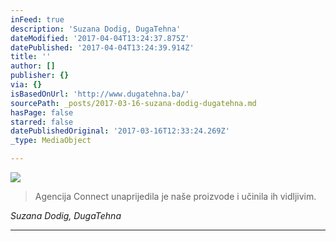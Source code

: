 ```yaml
---
inFeed: true
description: 'Suzana Dodig, DugaTehna'
dateModified: '2017-04-04T13:24:37.875Z'
datePublished: '2017-04-04T13:24:39.914Z'
title: ''
author: []
publisher: {}
via: {}
isBasedOnUrl: 'http://www.dugatehna.ba/'
sourcePath: _posts/2017-03-16-suzana-dodig-dugatehna.md
hasPage: false
starred: false
datePublishedOriginal: '2017-03-16T12:33:24.269Z'
_type: MediaObject

---
```

![](https://the-grid-user-content.s3-us-west-2.amazonaws.com/ed68e270-064b-49b2-bd53-0c9a900d7926.png)

> Agencija Connect unaprijedila je naše proizvode i učinila ih vidljivim.

_Suzana Dodig, DugaTehna_

---